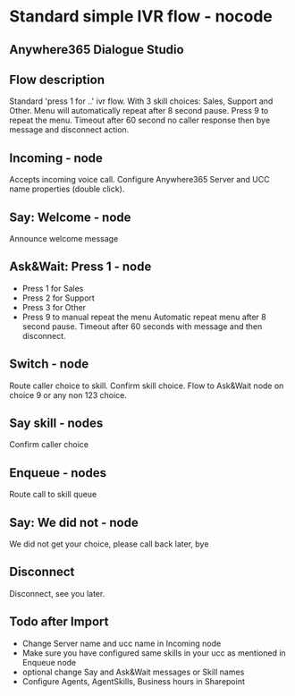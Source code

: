 # Standard simple IVR flow - nocode
## Anywhere365 Dialogue Studio
## Flow description
Standard 'press 1 for ..' ivr flow. With 3 skill choices: Sales, Support and Other. Menu will automatically repeat after 8 second pause. Press 9 to repeat the menu. Timeout after 60 second no caller response then bye message and disconnect action.



## Incoming - node
Accepts incoming voice call. Configure Anywhere365 Server and UCC name properties (double click).

## Say: Welcome - node
Announce welcome message

## Ask&Wait: Press 1 - node
 - Press 1 for Sales
 - Press 2 for Support
 - Press 3 for Other
 - Press 9 to manual repeat the menu
Automatic repeat menu after 8 second pause. Timeout after 60 seconds with message and then disconnect.

## Switch - node
Route caller choice to skill. Confirm skill choice. Flow to Ask&Wait node on choice 9 or any non 123 choice.

## Say skill - nodes
Confirm caller choice

## Enqueue - nodes
Route call to skill queue

## Say: We did not - node
We did not get your choice, please call back later, bye

## Disconnect
Disconnect, see you later.

## Todo after Import
 - Change Server name and ucc name in Incoming node
 - Make sure you have configured same skills in your ucc as mentioned in Enqueue node
 - optional change Say and Ask&Wait messages or Skill names
 - Configure Agents, AgentSkills, Business hours in Sharepoint